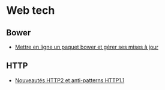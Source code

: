 # Web tech



## Bower
- [Mettre en ligne un paquet bower et gérer ses mises à jour](http://bob.yexley.net/creating-and-maintaining-your-own-bower-package/)

## HTTP
- [Nouveautés HTTP2 et anti-patterns HTTP1.1](https://www.smashingmagazine.com/2016/02/getting-ready-for-http2/)